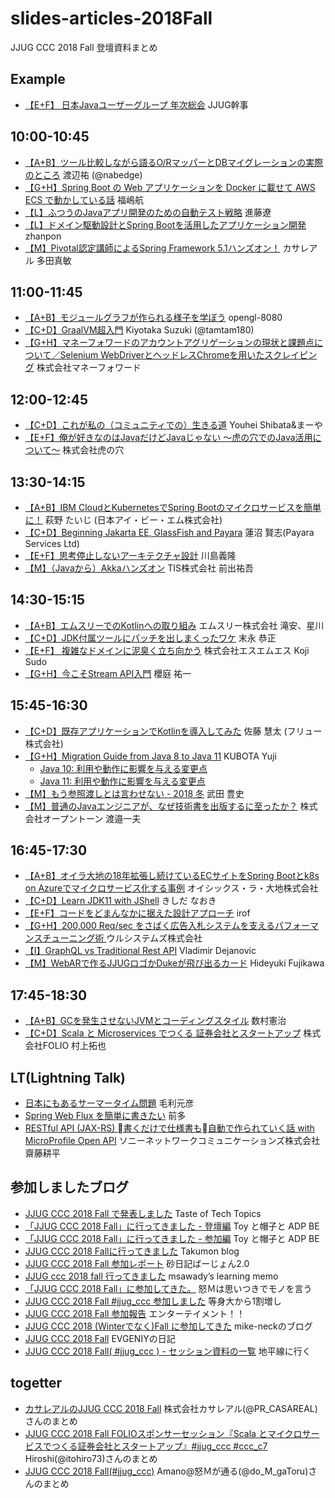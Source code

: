 # slides-articles-2018Fall
JJUG CCC 2018 Fall 登壇資料まとめ

## Example
- [【E+F】 日本Javaユーザーグループ 年次総会](https://www.slideshare.net/jjug/java-2018-98886645) JJUG幹事

## 10:00-10:45
- [【A+B】ツール比較しながら語るO/RマッパーとDBマイグレーションの実際のところ](https://www.slideshare.net/nabedge/ordb) 渡辺祐 (@nabedge)
- [【G+H】Spring Boot の Web アプリケーションを Docker に載せて AWS ECS で動かしている話](https://www.slideshare.net/JSUXDesign/spring-boot-web-docker-aws-ecs) 福嶋航
- [【L】ふつうのJavaアプリ開発のための自動テスト戦略](https://speakerdeck.com/rshindo/jjug-ccc-2018-fall) 進藤遼
- [【L】ドメイン駆動設計とSpring Bootを活用したアプリケーション開発](https://speakerdeck.com/zhanpon/ddd-and-spring-boot) zhanpon
- [【M】Pivotal認定講師によるSpring Framework 5.1ハンズオン！](https://qiita.com/suke_masa/items/44463518fdbbc13e0087) カサレアル 多田真敏


## 11:00-11:45
- [【A+B】モジュールグラフが作られる様子を学ぼう](https://qiita.com/opengl-8080/items/bcac846ba604a86fc4d4) opengl-8080
- [【C+D】GraalVM超入門](https://www.slideshare.net/tamrin69/getting-started-graalvm) Kiyotaka Suzuki (@tamtam180)
- [【G+H】マネーフォワードのアカウントアグリゲーションの現状と課題点について／Selenium WebDriverとヘッドレスChromeを用いたスクレイピング](https://speakerdeck.com/tksh_n6o/jjug-2018-fall-mf2) 株式会社マネーフォワード


## 12:00-12:45
- [【C+D】これが私の（コミュニティでの）生きる道](https://speakerdeck.com/yangping0211/jjug-ccc-2018-fall) Youhei Shibata&まーや
- [【E+F】俺が好きなのはJavaだけどJavaじゃない ～虎の穴でのJava活用について～](https://speakerdeck.com/toranoana/an-gahao-kinafalsehajavadakedojavaziyanai-hu-falsexue-defalsejavahuo-yong-nituite) 株式会社虎の穴


## 13:30-14:15
- [【A+B】IBM CloudとKubernetesでSpring Bootのマイクロサービスを簡単に！](https://speakerdeck.com/taijihagino/java-spring-boot-with-kubernetes-on-ibm-cloud) 萩野 たいじ (日本アイ・ビー・エム株式会社)
- [【C+D】Beginning Jakarta EE, GlassFish and Payara](https://www.slideshare.net/khasunuma/beginning-jakartaeeglassfishpayara) 蓮沼 賢志(Payara Services Ltd)
- [【E+F】思考停止しないアーキテクチャ設計](https://www.slideshare.net/kawasima/jjug-ccc-2018-fall) 川島義隆
- [【M】（Javaから）Akkaハンズオン](https://www.slideshare.net/yugolf/akka-handson-with-java-125934401) TIS株式会社 前出祐吾


## 14:30-15:15
- [【A+B】エムスリーでのKotlinへの取り組み](https://speakerdeck.com/m3_engineering/jjug-ccc-2018fall-kotlin-in-m3) エムスリー株式会社 滝安、星川
- [【C+D】JDK付属ツールにパッチを出しまくったワケ](https://www.slideshare.net/YaSuenag/jdk-125949908) 末永 恭正
- [【E+F】 複雑なドメインに泥臭く立ち向かう](https://speakerdeck.com/sukun1899/fu-za-nadomeinnini-chou-kuli-tixiang-kau) 株式会社エスエムエス Koji Sudo
- [【G+H】今こそStream API入門](https://www.slideshare.net/skrb/stream-api-125945709) 櫻庭 祐一

## 15:45-16:30
- [【C+D】既存アプリケーションでKotlinを導入してみた](https://docs.google.com/presentation/d/1wTm_eSbsM2ihfz27QpSHzuRcCIhcRYKom-Vx_-FfUts/) 佐藤 慧太 (フリュー株式会社)
- [【G+H】Migration Guide from Java 8 to Java 11](https://www.slideshare.net/YujiKubota/migration-guide-from-java-8-to-java-11-jjug) KUBOTA Yuji
    - [Java 10: 利用や動作に影響を与える変更点](https://gist.github.com/ykubota/3afcfdac5b252bd31ae8c14b54b5d32f)
    - [Java 11: 利用や動作に影響を与える変更点](https://gist.github.com/ykubota/b37a62de579dc92d02c9483974160c67)
- [【M】もう参照渡しとは言わせない - 2018 冬](https://speakerdeck.com/mdstoy/do-not-let-anyone-say-pass-by-reference) 武田 豊史
- [【M】普通のJavaエンジニアが、なぜ技術書を出版するに至ったか？](https://www.slideshare.net/navekazu/java-126056723) 株式会社オープントーン 渡邉一夫


## 16:45-17:30
- [【A+B】オイラ大地の18年拡張し続けているECサイトをSpring Bootとk8s on Azureでマイクロサービス化する事例](https://www.slideshare.net/hiroakikobayashi1806/18ecspring-bootk8s-on-azure) オイシックス・ラ・大地株式会社
- [【C+D】Learn JDK11 with JShell](https://qiita.com/nowokay/items/80e8ccd50f6749846dd6) きしだ なおき
- [【E+F】コードをどまんなかに据えた設計アプローチ](https://speakerdeck.com/irof/kodowodomannakaniju-etashe-ji-apuroti) irof
- [【G+H】200,000 Req/sec をさばく広告入札システムを支えるパフォーマンスチューニング術 ](https://www.slideshare.net/hiroiso/200000-reqsec) ウルシステムズ株式会社
- [【I】GraphQL vs Traditional Rest API](https://www.slideshare.net/VladimirDejanovic2/graphql-vs-traditional-rest-api-geecon-prague-2018) Vladimir Dejanovic
- [【M】WebARで作るJJUGロゴかDukeが飛び出るカード](https://www.slideshare.net/hfujikawa77/webar-duke-126078786) Hideyuki Fujikawa

## 17:45-18:30
- [【A+B】GCを発生させないJVMとコーディングスタイル](https://www.slideshare.net/kenjikazumura/gcjvm) 数村憲治
- [【C+D】Scala と Microservices でつくる 証券会社とスタートアップ](https://speakerdeck.com/mura_mi/folio-in-jjug-ccc-2018-fall) 株式会社FOLIO 村上拓也

## LT(Lightning Talk)

- [日本にもあるサーマータイム問題](https://qiita.com/m_mouri/items/10bd97f0dd38a966bce2) 毛利元彦
- [Spring Web Flux を簡単に書きたい](https://www.slideshare.net/kentaromaeda581/writing-spring-webflux-more-esay-with-kotlin) 前多
- [RESTful API (JAX-RS) 書くだけで仕様書も自動で作られていく話 with MicroProfile Open API](https://www.slideshare.net/KoheiSaito2/restful-api-jaxrs-with-microprofile-open-api) ソニーネットワークコミュニケーションズ株式会社 齋藤耕平

## 参加しましたブログ
- [JJUG CCC 2018 Fall で発表しました](http://acro-engineer.hatenablog.com/entry/2018/12/17/110000) Taste of Tech Topics
- [「JJUG CCC 2018 Fall」に行ってきました - 登壇編](https://mdstoy.hatenablog.com/entry/2018/12/17/001005) Toy と帽子と ADP BE
- [「JJUG CCC 2018 Fall」に行ってきました - 参加編](https://mdstoy.hatenablog.com/entry/2018/12/17/235639) Toy と帽子と ADP BE
- [JJUG CCC 2018 Fallに行ってきました](https://takumon.com/2018/12/16/) Takumon blog
- [JJUG CCC 2018 Fall 参加レポート](http://sunadiary.hatenablog.com/entry/2018/12/17/003904) 砂日記ばーじょん2.0
- [JJUG ccc 2018 fall 行ってきました](http://msawady.hatenablog.com/entry/2018/12/16/235856) msawady’s learning memo
- [「JJUG CCC 2018 Fall」に参加してきた。](http://do-m-gatoru.hatenablog.com/entry/2018/12/16/021919) 怒Ｍは思いつきでモノを言う
- [JJUG CCC 2018 Fall #jjug_ccc 参加しました](https://alek3.hatenablog.com/entry/2018/12/16/160219) 等身大から1割増し
- [JJUG CCC 2018 Fall 参加報告](http://suzaku-tec.hatenadiary.jp/entry/2018/12/16/145207) エンターテイメント！！
- [JJUG CCC 2018 (Winterでなく)Fall に参加してきた](https://mike-neck.hatenadiary.com/entry/jjug-ccc-2018-fall) mike-neckのブログ
- [JJUG CCC 2018 Fall](http://evgeniy.hatenablog.com/entry/2018/12/17/220233) EVGENIYの日記
- [JJUG CCC 2018 Fall( #jjug_ccc ) - セッション資料の一覧](http://d.hatena.ne.jp/chiheisen/20181215/1544897520) 地平線に行く


## togetter
- [カサレアルのJJUG CCC 2018 Fall](https://togetter.com/li/1299277) 株式会社カサレアル(@PR_CASAREAL)さんのまとめ
- [JJUG CCC 2018 Fall FOLIOスポンサーセッション『Scala とマイクロサービスでつくる証券会社とスタートアップ』#jjug_ccc #ccc_c7](https://togetter.com/li/1298910) Hiroshi(@itohiro73)さんのまとめ
- [JJUG CCC 2018 Fall(#jjug_ccc)](https://togetter.com/li/1298723) Amano@怒Ｍが通る(@do_M_gaToru)さんのまとめ

